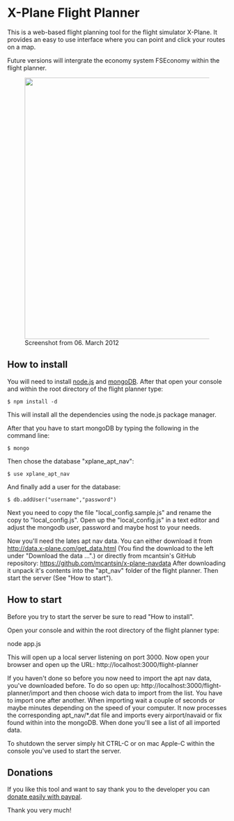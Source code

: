 # X-Plane Flight Planner

This is a web-based flight planning tool for the flight simulator X-Plane.
It provides an easy to use interface where you can point and click your routes on a map.

Future versions will intergrate the economy system FSEconomy within the flight planner.

<figure>
<a href="https://github.com/der-On/X-Plane-Flight-Planner/raw/master/docs/screenshot.jpg"><img src="https://github.com/der-On/X-Plane-Flight-Planner/raw/master/docs/screenshot.jpg" width="600" /></a>
<figcaption>Screenshot from 06. March 2012</figcaption>
</figure>

## How to install

You will need to install [node.js](http://nodejs.org/) and [mongoDB](http://www.mongodb.org/).
After that open your console and within the root directory of the flight planner type: 

    $ npm install -d

This will install all the dependencies using the node.js package manager.

After that you have to start mongoDB by typing the following in the command line:

    $ mongo

Then chose the database "xplane_apt_nav":

    $ use xplane_apt_nav

And finally add a user for the database:

    $ db.addUser("username","password")

Next you need to copy the file "local_config.sample.js" and rename the copy to "local_config.js".
Open up the "local_config.js" in a text editor and adjust the mongodb user, password and maybe host to your needs.

Now you'll need the lates apt nav data. You can either download it from http://data.x-plane.com/get_data.html (You find the download to the left under "Download the data ...".)
or directly from mcantsin's GitHub repository: https://github.com/mcantsin/x-plane-navdata
After downloading it unpack it's contents into the "apt_nav" folder of the flight planner.
Then start the server (See "How to start").


## How to start

Before you try to start the server be sure to read "How to install".

Open your console and within the root directory of the flight planner type:

  node app.js

This will open up a local server listening on port 3000. 
Now open your browser and open up the URL: http://localhost:3000/flight-planner

If you haven't done so before you now need to import the apt nav data, you've downloaded before.
To do so open up: http://localhost:3000/flight-planner/import and then choose wich data to import from the list. You have to import one after another. When importing wait a couple of seconds or maybe minutes depending on the speed of your computer.
It now processes the corresponding apt_nav/*.dat file and imports every airport/navaid or fix found within into the mongoDB.
When done you'll see a list of all imported data.

To shutdown the server simply hit CTRL-C or on mac Apple-C within the console you've used to start the server.


## Donations

If you like this tool and want to say thank you to the developer you can [donate easily with paypal](https://www.paypal.com/cgi-bin/webscr?cmd=_s-xclick&hosted_button_id=DNL9MGKS39BAJ).

Thank you very much!
